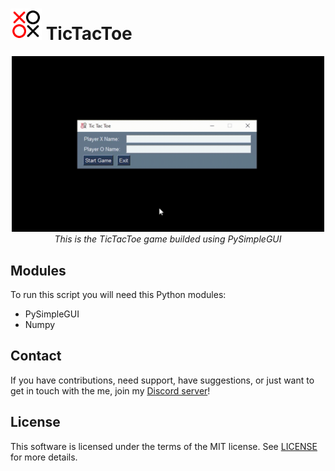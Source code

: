 # <img src="img/TicTacToe.png" width="50px"> TicTacToe

<p align="center">
    <img src="img/TicTacToe.gif" width="500px">
    <br />
    <i>This is the TicTacToe game builded using PySimpleGUI</i>
</p>

## Modules

To run this script you will need this Python modules:
- PySimpleGUI
- Numpy

## Contact

If you have contributions, need support, have suggestions, or just want to get in touch with the me, join my [Discord server](https://discord.gg/Q9wPYcKtKy)!

## License

This software is licensed under the terms of the MIT license.
See [LICENSE](LICENSE) for more details.
 
